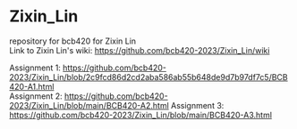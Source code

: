 # Zixin_Lin
repository for bcb420 for Zixin Lin <br>
Link to Zixin Lin's wiki: https://github.com/bcb420-2023/Zixin_Lin/wiki

Assignment 1: https://github.com/bcb420-2023/Zixin_Lin/blob/2c9fcd86d2cd2aba586ab55b648de9d7b97df7c5/BCB420-A1.html <br>
Assignment 2: https://github.com/bcb420-2023/Zixin_Lin/blob/main/BCB420-A2.html
Assignment 3: https://github.com/bcb420-2023/Zixin_Lin/blob/main/BCB420-A3.html
